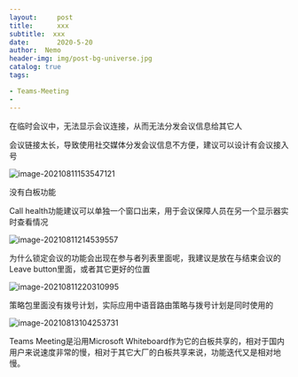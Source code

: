 ```yaml
---
layout:     post
title:      xxx
subtitle:  xxx
date:       2020-5-20
author:  Nemo
header-img: img/post-bg-universe.jpg
catalog: true
tags:

- Teams-Meeting
-  
---
```




在临时会议中，无法显示会议连接，从而无法分发会议信息给其它人

会议链接太长，导致使用社交媒体分发会议信息不方便，建议可以设计有会议接入号

![image-20210811153547121](C:\Users\Nemo\Documents\GitHub\tangx007\img\image-20210811153547121.png)

没有白板功能



Call health功能建议可以单独一个窗口出来，用于会议保障人员在另一个显示器实时查看情况

![image-20210811214539557](C:\Users\Nemo\Documents\GitHub\tangx007\img\image-20210811214539557.png)



为什么锁定会议的功能会出现在参与者列表里面呢，我建议是放在与结束会议的Leave button里面，或者其它更好的位置

![image-20210811220310995](C:\Users\Nemo\Documents\GitHub\tangx007\img\image-20210811220310995.png)



策略包里面没有拨号计划，实际应用中语音路由策略与拨号计划是同时使用的

![image-20210813104253731](C:\Users\Nemo\Documents\GitHub\tangx007\img\image-20210813104253731.png)

Teams Meeting是沿用Microsoft Whiteboard作为它的白板共享的，相对于国内用户来说速度非常的慢，相对于其它大厂的白板共享来说，功能迭代又是相对地慢。







